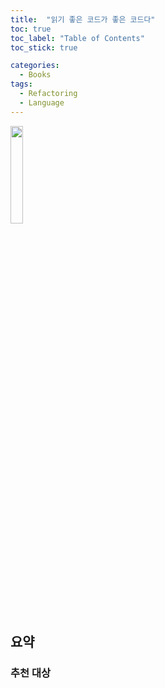 ```yaml
---
title:  "읽기 좋은 코드가 좋은 코드다"
toc: true
toc_label: "Table of Contents"
toc_stick: true

categories:
  - Books
tags:
  - Refactoring
  - Language
---
```


<a href="https://www.aladin.co.kr/shop/wproduct.aspx?ItemId=16108252"><img src="https://image.aladin.co.kr/product/1610/82/cover500/897914914x_1.jpg" width="20%"></a>

## 요약  


### 추천 대상